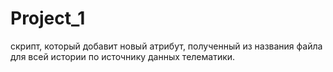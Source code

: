 # Project_1
скрипт, который добавит новый атрибут, полученный из названия файла для всей истории по источнику данных телематики.
